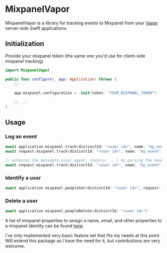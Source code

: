 # MixpanelVapor

MixpanelVapor is a library for tracking events to Mixpanel from your [Vapor](https://vapor.codes) server-side Swift applications.

## Initialization

Provide your mixpanel token (the same one you'd use for client-side mixpanel tracking)

```swift
import MixpanelVapor

public func configure(_ app: Application) throws {
    //...
                                           
    app.mixpanel.configuration = .init(token: "YOUR_MIXPANEL_TOKEN")
    
    // ...
}
```

## Usage

### Log an event
```swift
await application.mixpanel.track(distinctId: "<user id>", name: "my_event", params: ["$user_id": profile.id, "a": 123])
await request.mixpanel.track(distinctId: "<user id>", name: "my_event", params: ["$user_id": profile.id, "a": 123])

// enhances the metadata (user agent, country, ...) by parsing the headers and ip from the request
await request.mixpanel.track(distinctId: "<user id>", name: "my_event", request: request, params: ["$user_id": profile.id, "a": 123])
```

### Identify a user
```swift
await application.mixpanel.peopleSet(distinctId: "<user id>", request: request, setParams: ["$email": "john@example.com", "num_cats": 5])
```

### Delete a user
```swift
await application.mixpanel.peopleDelete(distinctId: "<user id>")
```

A list of mixpanel properties to assign a name, email, and other properties to a mixpanel identity can be found [here](https://docs.mixpanel.com/docs/data-structure/user-profiles#reserved-user-properties).

I've only implemented very basic feature set that fits my needs at this point. Will extend this package as I have the need for it, but contributions are very welcome.
